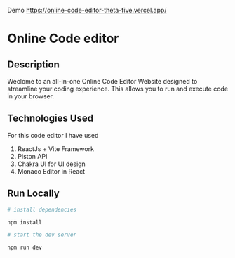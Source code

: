 Demo https://online-code-editor-theta-five.vercel.app/


# Online Code editor

## Description
Weclome to an all-in-one Online Code Editor Website designed to streamline your coding experience. This allows you to run and execute code in your browser.

## Technologies Used
For this code editor I have used
1. ReactJs + Vite Framework
2. Piston API
3. Chakra UI for UI design
4. Monaco Editor in React

## Run Locally

```bash
# install dependencies

npm install

# start the dev server

npm run dev
```


